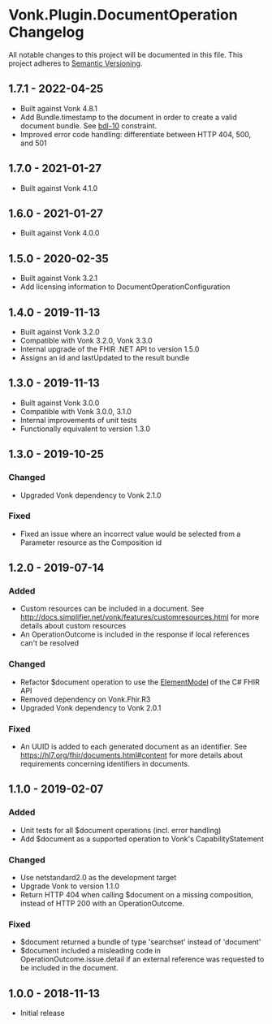# Vonk.Plugin.DocumentOperation Changelog

All notable changes to this project will be documented in this file.
This project adheres to [Semantic Versioning](http://semver.org/).

## 1.7.1 - 2022-04-25

- Built against Vonk 4.8.1
- Add Bundle.timestamp to the document in order to create a valid document bundle. See [bdl-10](https://www.hl7.org/fhir/bundle.html#invs) constraint.
- Improved error code handling: differentiate between HTTP 404, 500, and 501

## 1.7.0 - 2021-01-27

- Built against Vonk 4.1.0

## 1.6.0 - 2021-01-27

- Built against Vonk 4.0.0

## 1.5.0 - 2020-02-35

- Built against Vonk 3.2.1
- Add licensing information to DocumentOperationConfiguration

## 1.4.0 - 2019-11-13

- Built against Vonk 3.2.0
- Compatible with Vonk 3.2.0, Vonk 3.3.0
- Internal upgrade of the FHIR .NET API to version 1.5.0
- Assigns an id and lastUpdated to the result bundle

## 1.3.0 - 2019-11-13

- Built against Vonk 3.0.0
- Compatible with Vonk 3.0.0, 3.1.0
- Internal improvements of unit tests
- Functionally equivalent to version 1.3.0

## 1.3.0 - 2019-10-25

### Changed
- Upgraded Vonk dependency to Vonk 2.1.0

### Fixed
- Fixed an issue where an incorrect value would be selected from a Parameter resource as the Composition id

## 1.2.0 - 2019-07-14

### Added
- Custom resources can be included in a document. See http://docs.simplifier.net/vonk/features/customresources.html for more details about custom resources
- An OperationOutcome is included in the response if local references can't be resolved

### Changed
- Refactor $document operation to use the [ElementModel](http://docs.simplifier.net/fhirnetapi/parsing/intro-to-elementmodel.html) of the C# FHIR API
- Removed dependency on Vonk.Fhir.R3
- Upgraded Vonk dependency to Vonk 2.0.1

### Fixed
- An UUID is added to each generated document as an identifier. See https://hl7.org/fhir/documents.html#content for more details about requirements concerning identifiers in documents.

## 1.1.0 - 2019-02-07

### Added
- Unit tests for all $document operations (incl. error handling)
- Add $document as a supported operation to Vonk's CapabilityStatement

### Changed
- Use netstandard2.0 as the development target
- Upgrade Vonk to version 1.1.0
- Return HTTP 404 when calling $document on a missing composition, instead of HTTP 200 with an OperationOutcome.

### Fixed
- $document returned a bundle of type 'searchset' instead of 'document'
- $document included a misleading code in OperationOutcome.issue.detail if an external reference was requested to be included in the document.

## 1.0.0 - 2018-11-13
- Initial release

